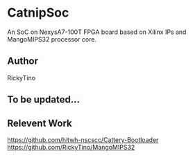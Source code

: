# CatnipSoc
An SoC on NexysA7-100T FPGA board based on Xilinx IPs and MangoMIPS32 processor core.  

## Author
RickyTino

## To be updated...

## Relevent Work
https://github.com/hitwh-nscscc/Cattery-Bootloader
https://github.com/RickyTino/MangoMIPS32
